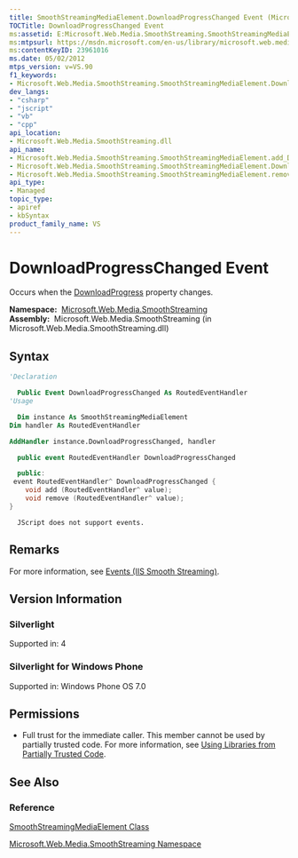 ```yaml
---
title: SmoothStreamingMediaElement.DownloadProgressChanged Event (Microsoft.Web.Media.SmoothStreaming)
TOCTitle: DownloadProgressChanged Event
ms:assetid: E:Microsoft.Web.Media.SmoothStreaming.SmoothStreamingMediaElement.DownloadProgressChanged
ms:mtpsurl: https://msdn.microsoft.com/en-us/library/microsoft.web.media.smoothstreaming.smoothstreamingmediaelement.downloadprogresschanged(v=VS.90)
ms:contentKeyID: 23961016
ms.date: 05/02/2012
mtps_version: v=VS.90
f1_keywords:
- Microsoft.Web.Media.SmoothStreaming.SmoothStreamingMediaElement.DownloadProgressChanged
dev_langs:
- "csharp"
- "jscript"
- "vb"
- "cpp"
api_location:
- Microsoft.Web.Media.SmoothStreaming.dll
api_name:
- Microsoft.Web.Media.SmoothStreaming.SmoothStreamingMediaElement.add_DownloadProgressChanged
- Microsoft.Web.Media.SmoothStreaming.SmoothStreamingMediaElement.DownloadProgressChanged
- Microsoft.Web.Media.SmoothStreaming.SmoothStreamingMediaElement.remove_DownloadProgressChanged
api_type:
- Managed
topic_type:
- apiref
- kbSyntax
product_family_name: VS
---
```


# DownloadProgressChanged Event

Occurs when the [DownloadProgress](smoothstreamingmediaelement-downloadprogress-property-microsoft-web-media-smoothstreaming_1.md) property changes.

**Namespace:**  [Microsoft.Web.Media.SmoothStreaming](microsoft-web-media-smoothstreaming-namespace_1.md)  
**Assembly:**  Microsoft.Web.Media.SmoothStreaming (in Microsoft.Web.Media.SmoothStreaming.dll)

## Syntax

```vb
'Declaration

  Public Event DownloadProgressChanged As RoutedEventHandler
'Usage

  Dim instance As SmoothStreamingMediaElement
Dim handler As RoutedEventHandler

AddHandler instance.DownloadProgressChanged, handler
```

```csharp
  public event RoutedEventHandler DownloadProgressChanged
```

```cpp
  public:
 event RoutedEventHandler^ DownloadProgressChanged {
    void add (RoutedEventHandler^ value);
    void remove (RoutedEventHandler^ value);
}
```

```jscript
  JScript does not support events.
```

## Remarks

For more information, see [Events (IIS Smooth Streaming)](events.md).

## Version Information

### Silverlight

Supported in: 4  

### Silverlight for Windows Phone

Supported in: Windows Phone OS 7.0  

## Permissions

  - Full trust for the immediate caller. This member cannot be used by partially trusted code. For more information, see [Using Libraries from Partially Trusted Code](https://msdn.microsoft.com/library/8skskf63).

## See Also

### Reference

[SmoothStreamingMediaElement Class](smoothstreamingmediaelement-class-microsoft-web-media-smoothstreaming_1.md)

[Microsoft.Web.Media.SmoothStreaming Namespace](microsoft-web-media-smoothstreaming-namespace_1.md)

